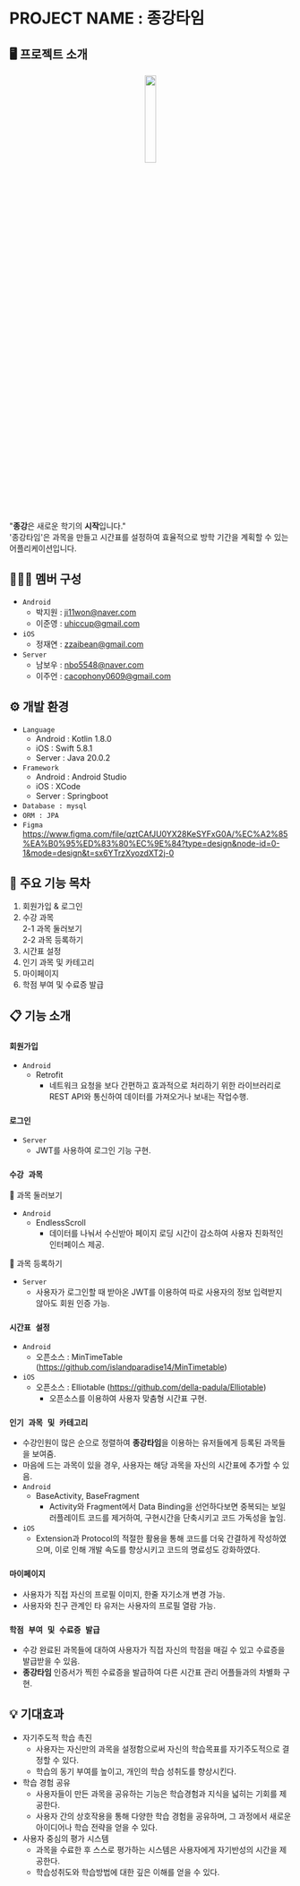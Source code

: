 # PROJECT NAME : 종강타임


## 🖥️ 프로젝트 소개
<p align="center"><img src="https://github.com/OrchestraHackathon/Development/assets/92447290/3650094d-5ec2-45e3-bf86-e36c040cc802" width="20%" height="20%"></p>
  
"**종강**은 새로운 학기의 **시작**입니다."   
'종강타임'은 과목을 만들고 시간표를 설정하여 효율적으로 방학 기간을 계획할 수 있는 어플리케이션입니다.

## 🧑‍🤝‍🧑 멤버 구성
+ `Android`
  + 박지원 : ji11won@naver.com
  + 이준영 : uhiccup@gmail.com
+ `iOS`
  + 정재연 : zzaibean@gmail.com
+ `Server`
  + 남보우 : nbo5548@naver.com
  + 이주언 : cacophony0609@gmail.com


## ⚙️ 개발 환경
+ `Language`
  + Android : Kotlin 1.8.0
  + iOS : Swift 5.8.1
  + Server : Java 20.0.2
+ `Framework`
  + Android : Android Studio
  + iOS : XCode
  + Server : Springboot
+ `Database : mysql`
+ `ORM : JPA`
+ `Figma`
  https://www.figma.com/file/qztCAfJU0YX28KeSYFxG0A/%EC%A2%85%EA%B0%95%ED%83%80%EC%9E%84?type=design&node-id=0-1&mode=design&t=sx6YTrzXyozdXT2j-0

## 📌 주요 기능 목차
1. 회원가입 & 로그인
2. 수강 과목   
    2-1 과목 둘러보기   
    2-2 과목 등록하기
3. 시간표 설정
4. 인기 과목 및 카테고리
5. 마이페이지
6. 학점 부여 및 수료증 발급


## 📋 기능 소개

### `회원가입`
+ `Android`
  + Retrofit
    + 네트워크 요청을 보다 간편하고 효과적으로 처리하기 위한 라이브러리로 REST API와 통신하여 데이터를 가져오거나 보내는 작업수행.


### `로그인`
+ `Server`
  + JWT를 사용하여 로그인 기능 구현.

 
### `수강 과목`
📌 과목 둘러보기
+ `Android`
  + EndlessScroll
    + 데이터를 나눠서 수신받아 페이지 로딩 시간이 감소하여 사용자 친화적인 인터페이스 제공.

📌 과목 등록하기
+ `Server`
  + 사용자가 로그인할 때 받아온 JWT를 이용하여 따로 사용자의 정보 입력받지 않아도 회원 인증 가능.


### `시간표 설정`
+ `Android`
  + 오픈소스 : MinTimeTable (https://github.com/islandparadise14/MinTimetable)
+ `iOS`
  + 오픈소스 : Elliotable (https://github.com/della-padula/Elliotable)
    + 오픈소스를 이용하여 사용자 맞춤형 시간표 구현.

### `인기 과목 및 카테고리`
+ 수강인원이 많은 순으로 정렬하여 **종강타임**을 이용하는 유저들에게 등록된 과목들을 보여줌.
+ 마음에 드는 과목이 있을 경우, 사용자는 해당 과목을 자신의 시간표에 추가할 수 있음.
+ `Android`
  + BaseActivity, BaseFragment
    + Activity와 Fragment에서 Data Binding을 선언하다보면 중복되는 보일러플레이트 코드를 제거하여, 구현시간을 단축시키고 코드 가독성을 높임.
+ `iOS`
  + Extension과 Protocol의 적절한 활용을 통해 코드를 더욱 간결하게 작성하였으며, 이로 인해 개발 속도를 향상시키고 코드의 명료성도 강화하였다.

      
### `마이페이지`
+ 사용자가 직접 자신의 프로필 이미지, 한줄 자기소개 변경 가능.
+ 사용자와 친구 관계인 타 유저는 사용자의 프로필 열람 가능.


### `학점 부여 및 수료증 발급`
+ 수강 완료된 과목들에 대하여 사용자가 직접 자신의 학점을 매길 수 있고 수료증을 발급받을 수 있음.
+ **종강타임** 인증서가 찍힌 수료증을 발급하여 다른 시간표 관리 어플들과의 차별화 구현.

## 💡 기대효과
+ 자기주도적 학습 촉진
  + 사용자는 자신만의 과목을 설정함으로써 자신의 학습목표를 자기주도적으로 결정할 수 있다.
  + 학습의 동기 부여를 높이고, 개인의 학습 성취도를 향상시킨다.
+ 학습 경험 공유
  + 사용자들이 만든 과목을 공유하는 기능은 학습경험과 지식을 넓히는 기회를 제공한다.
  + 사용자 간의 상호작용을 통해 다양한 학습 경험을 공유하며, 그 과정에서 새로운 아이디어나 학습 전략을 얻을 수 있다.
+ 사용자 중심의 평가 시스템
  + 과목을 수료한 후 스스로 평가하는 시스템은 사용자에게 자기반성의 시간을 제공한다.
  + 학습성취도와 학습방법에 대한 깊은 이해를 얻을 수 있다.



